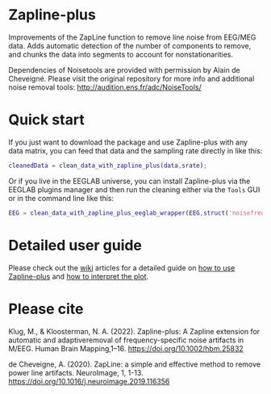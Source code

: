 # Zapline-plus
Improvements of the ZapLine function to remove line noise from EEG/MEG data. Adds automatic detection of the number of components to remove, and chunks the data into segments to account for nonstationarities.

Dependencies of Noisetools are provided with permission by Alain de Cheveigné. Please visit the original repository for more info and additional noise removal tools: http://audition.ens.fr/adc/NoiseTools/

# Quick start

If you just want to download the package and use Zapline-plus with any data matrix, you can feed that data and the sampling rate directly in like this:
```matlab
cleanedData = clean_data_with_zapline_plus(data,srate);
```

Or if you live in the EEGLAB universe, you can install Zapline-plus via the EEGLAB plugins manager and then run the cleaning either via the `Tools` GUI or in the command line like this:

```matlab
EEG = clean_data_with_zapline_plus_eeglab_wrapper(EEG,struct('noisefreqs','line')) % specifying the config is optional
```
# Detailed user guide
Please check out the [wiki](https://github.com/MariusKlug/zapline-plus/wiki) articles for a detailed guide on [how to use Zapline-plus](https://github.com/MariusKlug/zapline-plus/wiki/Zapline-plus-user-guide) and [how to interpret the plot](https://github.com/MariusKlug/zapline-plus/wiki/Zapline-plus-plot).

# Please cite

Klug, M., & Kloosterman, N. A. (2022). Zapline-plus: A Zapline extension for automatic and adaptiveremoval of frequency-specific noise artifacts in M/EEG. Human Brain Mapping,1–16. https://doi.org/10.1002/hbm.25832

de Cheveigne, A. (2020). ZapLine: a simple and effective method to remove power line artifacts. NeuroImage, 1, 1-13. https://doi.org/10.1016/j.neuroimage.2019.116356


